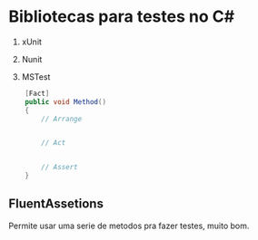 # Bibliotecas para testes no C#

1. xUnit

2. Nunit

3. MSTest

```cs
    [Fact] 
    public void Method()
    {
        // Arrange


        // Act


        // Assert
    }
```

## FluentAssetions

Permite usar uma serie de metodos pra fazer testes, muito bom.